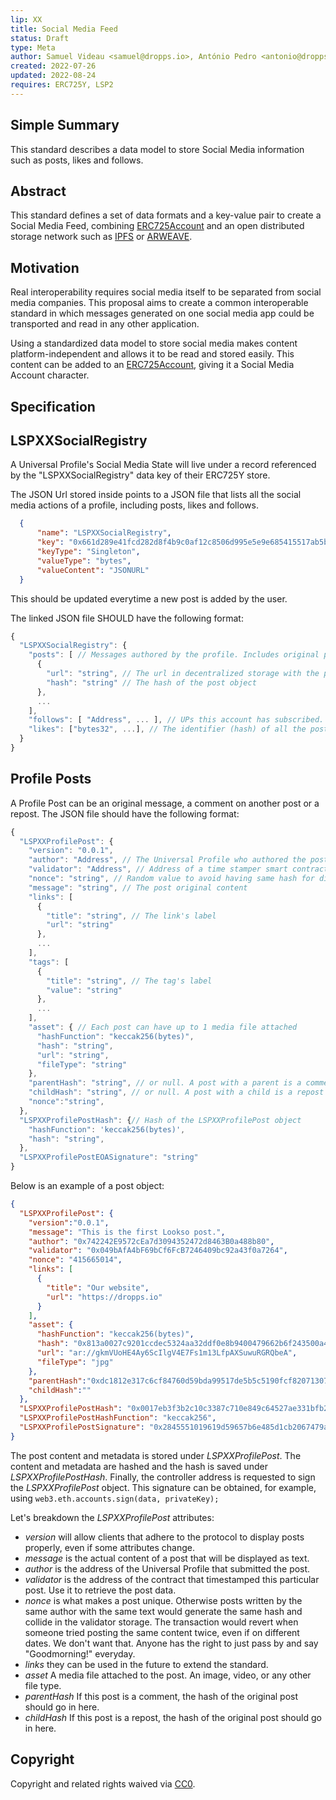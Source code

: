 ```yaml
---
lip: XX
title: Social Media Feed
status: Draft
type: Meta
author: Samuel Videau <samuel@dropps.io>, António Pedro <antonio@dropps.io>
created: 2022-07-26
updated: 2022-08-24
requires: ERC725Y, LSP2
---
```


## Simple Summary

This standard describes a data model to store Social Media information such as posts, likes and follows. 

## Abstract

This standard defines a set of data formats and a key-value pair to create a Social Media Feed, combining [ERC725Account](https://github.com/lukso-network/LIPs/blob/main/LSPs/LSP-0-ERC725Account.md) and an open distributed storage network such as [IPFS](https://ipfs.tech/) or [ARWEAVE](https://arweave.org).

## Motivation

Real interoperability requires social media itself to be separated from social media companies. This proposal aims to create a common interoperable standard in which messages generated on one social media app could be transported and read in any other application.

Using a standardized data model to store social media makes content platform-independent and allows it to be read and stored easily. This content can be added to an [ERC725Account](https://github.com/lukso-network/LIPs/blob/main/LSPs/LSP-0-ERC725Account.md), giving it a Social Media Account character.

## Specification

## LSPXXSocialRegistry

A Universal Profile's Social Media State will live under a record referenced by the "LSPXXSocialRegistry" data key of their ERC725Y store.

The JSON Url stored inside points to a JSON file that lists all the social media actions of a profile, including posts, likes and follows.

```json
  {
      "name": "LSPXXSocialRegistry",
      "key": "0x661d289e41fcd282d8f4b9c0af12c8506d995e5e9e685415517ab5bc8b908247",
      "keyType": "Singleton",
      "valueType": "bytes",
      "valueContent": "JSONURL"
  }
```

This should be updated everytime a new post is added by the user.

The linked JSON file SHOULD have the following format:

```js
{
  "LSPXXSocialRegistry": {
    "posts": [ // Messages authored by the profile. Includes original posts, comments and reposts.
      {
        "url": "string", // The url in decentralized storage with the post content and metadata
        "hash": "string" // The hash of the post object
      },
      ...
    ],
    "follows": [ "Address", ... ], // UPs this account has subscribed.  Will compose the account's feed.
    "likes": ["bytes32", ...], // The identifier (hash) of all the posts this account has liked
  }
}
```

## Profile Posts

A Profile Post can be an original message, a comment on another post or a repost. The JSON file should have the following format:

```js
{
  "LSPXXProfilePost": {
    "version": "0.0.1",
    "author": "Address", // The Universal Profile who authored the post
    "validator": "Address", // Address of a time stamper smart contract which will certify the post date
    "nonce": "string", // Random value to avoid having same hash for different posts
    "message": "string", // The post original content
    "links": [
      {
        "title": "string", // The link's label
        "url": "string"
      },
      ...
    ],
    "tags": [
      {
        "title": "string", // The tag's label
        "value": "string"
      },
      ...
    ],
    "asset": { // Each post can have up to 1 media file attached
      "hashFunction": "keccak256(bytes)",
      "hash": "string",
      "url": "string", 
      "fileType": "string"
    },
    "parentHash": "string", // or null. A post with a parent is a comment
    "childHash": "string", // or null. A post with a child is a repost
    "nonce":"string",
  },
  "LSPXXProfilePostHash": {// Hash of the LSPXXProfilePost object
    "hashFunction": 'keccak256(bytes)',
    "hash": "string",
  }, 
  "LSPXXProfilePostEOASignature": "string"
}
```
Below is an example of a post object:

```JSON
{
  "LSPXXProfilePost": {
    "version":"0.0.1",
    "message": "This is the first Lookso post.",
    "author": "0x742242E9572cEa7d3094352472d8463B0a488b80",
    "validator": "0x049bAfA4bF69bCf6FcB7246409bc92a43f0a7264",
    "nonce": "415665014",
    "links": [
      {
        "title": "Our website",
        "url": "https://dropps.io"
      }
    ],
    "asset": {
      "hashFunction": "keccak256(bytes)",
      "hash": "0x813a0027c9201ccdec5324aa32ddf0e8b9400479662b6f243500a42f2f85d2eb",
      "url": "ar://gkmVUoHE4Ay6ScIlgV4E7Fs1m13LfpAXSuwuRGRQbeA",
      "fileType": "jpg"
    },
    "parentHash":"0xdc1812e317c6cf84760d59bda99517de5b5c5190fcf820713075430337805340",
    "childHash":""
  },
  "LSPXXProfilePostHash": "0x0017eb3f3b2c10c3387c710e849c64527ae331bfb2d42fb70fbe95588ff5d6cd",
  "LSPXXProfilePostHashFunction": "keccak256",
  "LSPXXProfilePostSignature": "0x2845551019619d59657b6e485d1cb2067479a5bc364270030d7c4143b4cc0ee5279432bee8425f17d091f067e6b8f987390900b1fd82bef52fcb4c8b2b06ab901b"
}
```

The post content and metadata is stored under  _LSPXXProfilePost_. The content and metadata are hashed and the hash is saved under _LSPXXProfilePostHash_. Finally, the controller address is requested to sign the _LSPXXProfilePost_ object. This signature can be obtained, for example, using `web3.eth.accounts.sign(data, privateKey);`

Let's breakdown the _LSPXXProfilePost_ attributes: 

* _version_ will allow clients that adhere to the protocol to display posts properly, even if some attributes change. 
* _message_ is the actual content of a post that will be displayed as text.
* _author_ is the address of the Universal Profile that submitted the post.
* _validator_ is the address of the contract that timestamped this particular post. Use it to retrieve the post data.
* _nonce_ is what makes a post unique. Otherwise posts written by the same author with the same text would generate the same hash and collide in the validator storage. The transaction would revert when someone tried posting the same content twice, even if on different dates. We don't want that. Anyone has the right to just pass by and say "Goodmorning!" everyday.
* _links_ they can be used in the future to extend the standard.
* _asset_ A media file attached to the post. An image, video, or any other file type.
* _parentHash_ If this post is a comment, the hash of the original post should go in here.
* _childHash_ If this post is a repost, the hash of the original post should go in here. 

## Copyright

Copyright and related rights waived via [CC0](https://creativecommons.org/publicdomain/zero/1.0/).
